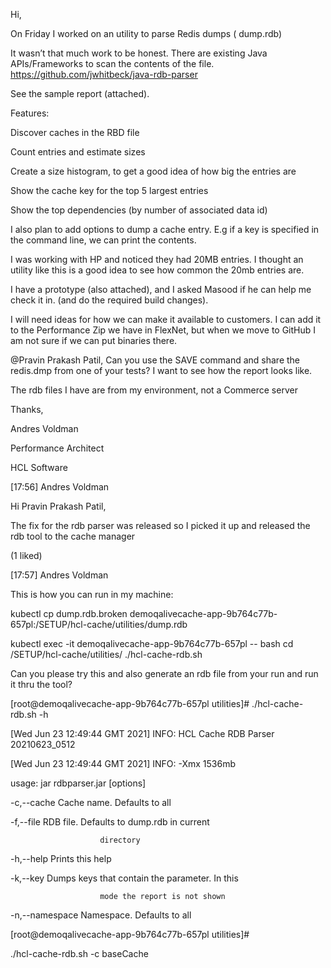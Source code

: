 Hi, 

  

On Friday I worked on an utility to parse Redis dumps ( dump.rdb) 

  

It wasn’t that much work to be honest.  There are existing Java APIs/Frameworks to scan the contents of the file. 
https://github.com/jwhitbeck/java-rdb-parser 

  

See the sample report (attached). 

  

Features: 

Discover caches in the RBD file 

Count entries and estimate sizes 

Create a size histogram, to get a good idea of how big the entries are 

Show the cache key for the top 5 largest entries 

Show the top dependencies (by number of associated data id) 

  

I also plan to add options to dump a cache entry. E.g if a key is specified in the command line, we can print the contents. 

  

I was working with HP and noticed they had 20MB entries. I thought an utility like this is a good idea to see how common the 20mb entries are. 

  

I have a prototype (also attached), and I asked Masood if he can help me check it in. (and do the required build changes). 

  

I will need ideas for how we can make it available to customers. I can add it to the Performance Zip we have in FlexNet, but when we 
move to GitHub I am not sure if we can put binaries there.  

  

@Pravin Prakash Patil, Can you use the SAVE command and share the redis.dmp from one of your tests? I want to see how the report looks like. 

The rdb files I have are from my environment, not a Commerce server 

  

  

Thanks, 

  

Andres Voldman 

Performance Architect 

HCL Software 

 

[17:56] Andres Voldman 

Hi Pravin Prakash Patil, 

The fix for the rdb parser was released so I picked it up and released the rdb tool to the cache manager 

(1 liked) 

  

[17:57] Andres Voldman 

This is how you can run in my machine: 

 

kubectl cp dump.rdb.broken demoqalivecache-app-9b764c77b-657pl:/SETUP/hcl-cache/utilities/dump.rdb 
 

 

kubectl exec -it demoqalivecache-app-9b764c77b-657pl -- bash 
cd /SETUP/hcl-cache/utilities/ 
./hcl-cache-rdb.sh 
  

Can you please try this and also generate an rdb file from your run and run it thru the tool? 

 

  

[root@demoqalivecache-app-9b764c77b-657pl utilities]# ./hcl-cache-rdb.sh -h 

[Wed Jun 23 12:49:44 GMT 2021]    INFO: HCL Cache RDB Parser 20210623_0512 

[Wed Jun 23 12:49:44 GMT 2021]    INFO: -Xmx 1536mb 

usage: jar rdbparser.jar [options] 

-c,--cache <arg>       Cache name. Defaults to all 

-f,--file <arg>        RDB file. Defaults to dump.rdb in current 

                        directory 

-h,--help              Prints this help 

-k,--key <arg>         Dumps keys that contain the parameter. In this 

                        mode the report is not shown 

-n,--namespace <arg>   Namespace. Defaults to all 

[root@demoqalivecache-app-9b764c77b-657pl utilities]# 

 

./hcl-cache-rdb.sh -c baseCache 

